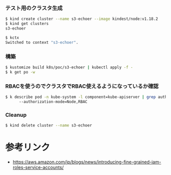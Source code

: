 ### テスト用のクラスタ生成
```bash
$ kind create cluster --name s3-echoer --image kindest/node:v1.18.2
$ kind get clusters
s3-echoer

$ kctx
Switched to context "s3-echoer".
```

### 構築
```bash
$ kustomize build k8s/poc/s3-echoer | kubectl apply -f -
$ k get po -w
```

### RBACを使うのでクラスタでRBAC使えるようになっているか確認
```bash
$ k describe pod -n kube-system -l component=kube-apiserver | grep authorization-mode
      --authorization-mode=Node,RBAC
```

### Cleanup
```bash
$ kind delete cluster --name s3-echoer
```

# 参考リンク
- https://aws.amazon.com/jp/blogs/news/introducing-fine-grained-iam-roles-service-accounts/
